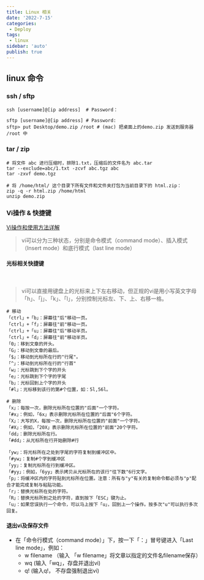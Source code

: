 ```yaml
---
title: Linux 相关
date: '2022-7-15'
categories:
 - Deploy
tags:
 - linux
sidebar: 'auto'
publish: true
--- 
```


## linux 命令

### ssh / sftp

```shell
ssh [username]@[ip address]  # Password：

sftp [username]@[ip address] # Password:
sftp> put Desktop/demo.zip /root # (mac) 把桌面上的demo.zip 发送到服务器 /root 中
```

### tar / zip 

```shell
# 将文件 abc 进行压缩时，排除1.txt，压缩后的文件名为 abc.tar
tar --exclude=abc/1.txt -zcvf abc.tgz abc
tar -zxvf demo.tgz

# 将 /home/html/ 这个目录下所有文件和文件夹打包为当前目录下的 html.zip：
zip -q -r html.zip /home/html
unzip demo.zip
```

### Vi操作 & 快捷键

[Vi操作和使用方法详解](https://blog.csdn.net/xie_xiansheng/article/details/78413306)

> vi可以分为三种状态，分别是命令模式（command mode）、插入模式（Insert mode）和底行模式（last line mode）

#### 光标相关快捷键
　　
> vi可以直接用键盘上的光标来上下左右移动，但正规的vi是用小写英文字母「h」、「j」、「k」、「l」，分别控制光标左、下、上、右移一格。

``` shell　　
# 移动
「ctrl」+「b」：屏幕往"后"移动一页。
「ctrl」+「f」：屏幕往"前"移动一页。
「ctrl」+「u」：屏幕往"后"移动半页。
「ctrl」+「d」：屏幕往"前"移动半页。
「0」：移到文章的开头。
「G」：移动到文章的最后。
「$」：移动到光标所在行的"行尾"。
「^」：移动到光标所在行的"行首"
「w」：光标跳到下个字的开头
「e」：光标跳到下个字的字尾
「b」：光标回到上个字的开头
「#l」：光标移到该行的第#个位置，如：5l,56l。
```

``` shell
# 删除
「x」：每按一次，删除光标所在位置的"后面"一个字符。
「#x」：例如，「6x」表示删除光标所在位置的"后面"6个字符。
「X」：大写的X，每按一次，删除光标所在位置的"前面"一个字符。
「#X」：例如，「20X」表示删除光标所在位置的"前面"20个字符。
「dd」：删除光标所在行。
「#dd」：从光标所在行开始删除#行
```
``` shell
「yw」：将光标所在之处到字尾的字符复制到缓冲区中。
「#yw」：复制#个字到缓冲区
「yy」：复制光标所在行到缓冲区。
「#yy」：例如，「6yy」表示拷贝从光标所在的该行"往下数"6行文字。
「p」：将缓冲区内的字符贴到光标所在位置。注意：所有与"y"有关的复制命令都必须与"p"配合才能完成复制与粘贴功能。
「r」：替换光标所在处的字符。
「R」：替换光标所到之处的字符，直到按下「ESC」键为止。
「u」：如果您误执行一个命令，可以马上按下「u」，回到上一个操作。按多次"u"可以执行多次回复。
```
 
#### 退出vi及保存文件
- 在「命令行模式（command mode）」下，按一下「：」冒号键进入「Last line mode」，例如：
    - w filename （输入 「w filename」将文章以指定的文件名filename保存）
    - wq (输入「wq」，存盘并退出vi)
    - q! (输入q!， 不存盘强制退出vi)